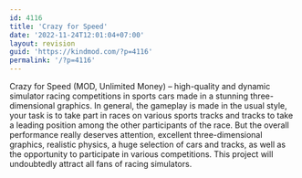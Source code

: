 ```yaml
---
id: 4116
title: 'Crazy for Speed'
date: '2022-11-24T12:01:04+07:00'
layout: revision
guid: 'https://kindmod.com/?p=4116'
permalink: '/?p=4116'
---
```


Crazy for Speed (MOD, Unlimited Money) – high-quality and dynamic simulator racing competitions in sports cars made in a stunning three-dimensional graphics. In general, the gameplay is made in the usual style, your task is to take part in races on various sports tracks and tracks to take a leading position among the other participants of the race. But the overall performance really deserves attention, excellent three-dimensional graphics, realistic physics, a huge selection of cars and tracks, as well as the opportunity to participate in various competitions. This project will undoubtedly attract all fans of racing simulators.